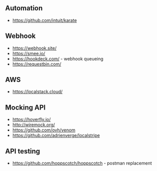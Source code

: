 ## Automation

- https://github.com/intuit/karate

## Webhook

- https://webhook.site/
- https://smee.io/
- https://hookdeck.com/ - webhook queueing
- https://requestbin.com/

## AWS

- https://localstack.cloud/

## Mocking API

- https://hoverfly.io/
- http://wiremock.org/
- https://github.com/ovh/venom
- https://github.com/adrienverge/localstripe

## API testing

- https://github.com/hoppscotch/hoppscotch - postman replacement